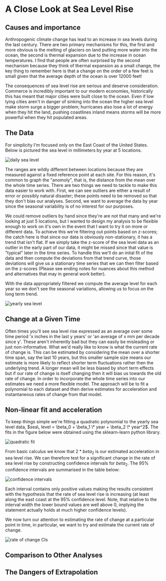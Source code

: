 
# A Close Look at Sea Level Rise
## Causes and importance
Anthropogenic climate change has lead to an increase in sea levels during the last century. There are two primary mechanisms for this, the first and more obvious is the melting of glaciers on land putting more water into the ocean, the second is thermal expansion due to the increase in ocean temperatures. I find that people are often surprised by the second mechanism because they think of thermal expansion as a small change, the key thing to remember here is that a change on the order of a few feet is small given that the average depth of the ocean is over 12000 feet! 

The consequences of sea level rise are serious and deserve consideration. Commerce is incredibly important to our modern economies, historically this has meant that major cities were built close to the ocean. Even if low lying cities aren't in danger of sinking into the ocean the higher sea level make storm surge a bigger problem; hurricanes also lose a lot of energy when they hit the land, pushing coastlines inland means storms will be more powerful when they hit populated areas.

## The Data
For simplicity I'm focused only on the East Coast of the United States. Below is pictured the sea level in millimeters by year at 5 locations.

![daily sea level](https://danielennis521.github.io/Math-Blog/Post%201%3A%20Sea%20Level%20Change/Sea%20Level%20Changes/graphs/basic%20sea%20level.png)

The ranges are wildly different between locations because they are measured against a fixed reference point at each site. For this reason, it's common to graph the "anomoly", that is, the distance from the mean over the whole time series. There are two things we need to tackle to make this data easier to work with. First, we can see outliers are either a result of error or possibly natural disaster; these points need to be removed so that they don't bias our analyses. Second, we want to average the data by year since the seasonal variability is of no interest for our purposes. 

We could remove outliers by hand since they're are not that many and we're looking at just 5 locations, but I wanted to design my analysis to be flexible enough to work on it's own in the event that I want to try it on more or different data. To achieve this we're filtering out points based on z-scores; the catch here is that since our data is obviously non-stationary, it has a trend that isn't flat. If we simply take the z-score of the sea level data as an outlier in the early part of our data, it might be missed since that value is "typical" later in the time series. To handle this we'll do an inital fit of the data and then compute the deviations from that trend curve, those deviations will give us a stationary time series that we can then filter based on the z-scores (Please see ending notes for nuances about this method and alternatives that may in general work better).

With the data appropriately filtered we compute the average level for each year so we don't see the seasonal variations, allowing us to focus on the long term trend.

![yearly sea level](https://danielennis521.github.io/Math-Blog/Post%201%3A%20Sea%20Level%20Change/Sea%20Level%20Changes/graphs/yearly%20sea%20level.png)

## Change at a Given Time
Often times you'll see sea level rise expressed as an average over some time period 'x inches in the last y years' or 'an average of x mm per decade since y'. These aren't inherently bad but they can easily be misleading or just non-informative. What we'd really like to know is what the current rate of change is. This can be estimated by considering the mean over a shorter time span, say the last 10 years, but this smaller sample size means our estimate is more likely to reflect shorter term fluctuations rather then the underlying trend. A longer mean will be less biased by short term effects but if our rate of change is itself changing then it will bias us towards the old rate of change. 
In order to incorporate the whole time series into our estimates we need a more flexible model. The approach will be to fit a polynomial to each dataset and then derive estimates for acceleration and instantaneous rates of change from that model.

## Non-linear fit and acceleration
To keep things simple we're fitting a quadratic polynomial to the yearly sea level data, $sea\, level = \beta_0 + \beta_1 \* year + \beta_2 \* year^2$. The fits in the figure below were obtained using the sklearn-learn python library.

![quadratic fit](https://danielennis521.github.io/Math-Blog/Post%201%3A%20Sea%20Level%20Change/Sea%20Level%20Changes/graphs/quadratic%20regression.png)

From basic calculus we know that $2*beta_2$ is our estimated acceleration in sea level rise. We can therefore test for a significant change in the rate of sea level rise by constructing confidence intervals for $beta_2$. The 95% confidence intervals are summarised in the table below:

![confidence intervals](https://danielennis521.github.io/Math-Blog/Post%201%3A%20Sea%20Level%20Change/Sea%20Level%20Changes/graphs/Confidence%20Intervals.png)

Each interval contains only positive values making the results consistent with the hypothesis that the rate of sea level rise is increasing (at least along the east coast at the 95% confidence level. Note, that relative to the interval width the lower bound values are well above 0, implying the statement actually holds at much higher confidence levels).  

We now turn our attention to estimating the rate of change at a particular point in time, in particular, we want to try and estimate the current rate of change. 

![rate of change CIs](https://danielennis521.github.io/Math-Blog/Post%201%3A%20Sea%20Level%20Change/Sea%20Level%20Changes/graphs/rate%20of%20change%20CIs.png)

## Comparison to Other Analyses

## The Dangers of Extrapolation
